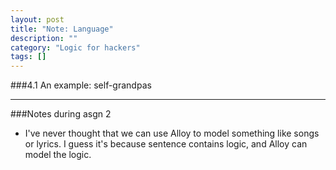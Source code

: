 ```yaml
---
layout: post
title: "Note: Language"
description: ""
category: "Logic for hackers"
tags: []
---
```


###4.1 An example: self-grandpas

***

###Notes during asgn 2

- I've never thought that we can use Alloy to model something like songs or lyrics. I guess it's because sentence contains logic, and Alloy can model the logic.

